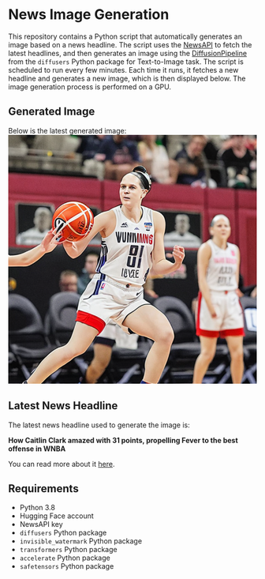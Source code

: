 # News Image Generation
This repository contains a Python script that automatically generates an image based on a news headline. The script uses the [NewsAPI](https://newsapi.org/) to fetch the latest headlines, and then generates an image using the [DiffusionPipeline](https://github.com/huggingface/diffusers) from the `diffusers` Python package for Text-to-Image task.
The script is scheduled to run every few minutes. Each time it runs, it fetches a new headline and generates a new image, which is then displayed below. The image generation process is performed on a GPU.

## Generated Image
Below is the latest generated image:
![Generated Image](image.png)

## Latest News Headline
The latest news headline used to generate the image is:

**How Caitlin Clark amazed with 31 points, propelling Fever to the best offense in WNBA**

You can read more about it [here](https://news.google.com/rss/articles/CBMisAFBVV95cUxOMXcwOUs2TGx2eW1JUC14LThKc0VVNjBnNzZ6SnhTSG9TOUdRaWszTE5TeTR2MW0yeFRpN2RHNS1BaERvSzJIWXlCUjNOdkFVU2N4dlVIZ1o5YjBfdnJnUEpTbUs3X3hRRkFVQ2lvMkF5dm1kN0RiZjZrN1VjOVhuT3FHcEpPbE5HT0I3R2RiT1lzU3RweUpkalc3RmdxSklLSHBmLURrODkyT2I1QnNYTg?oc=5).

## Requirements
- Python 3.8
- Hugging Face account
- NewsAPI key
- `diffusers` Python package
- `invisible_watermark` Python package
- `transformers` Python package
- `accelerate` Python package
- `safetensors` Python package
